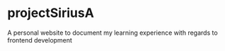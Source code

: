 # projectSiriusA
A personal website to document my learning experience with regards to frontend development
